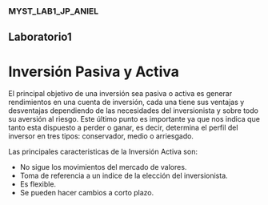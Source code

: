 ### MYST_LAB1_JP_ANIEL
## Laboratorio1

# Inversión Pasiva y Activa

El principal objetivo de una inversión sea pasiva o activa es generar rendimientos en una cuenta de inversión, cada una tiene sus ventajas y desventajas dependiendo de las necesidades del inversionista y sobre todo su aversión al riesgo. Este último punto es importante ya que nos indica que tanto esta dispuesto a perder o ganar, es decir, determina el perfil del inversor en tres tipos: conservador, medio o arriesgado. 

Las principales caracteristicas de la Inversión Activa son: 
* No sigue los movimientos del mercado de valores.
* Toma de referencia a un indice de la elección del inversionista.
* Es flexible.
* Se pueden hacer cambios a corto plazo.
